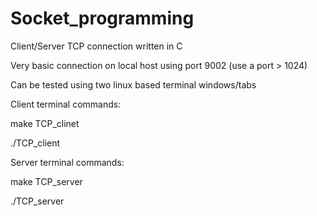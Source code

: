 # Socket_programming
Client/Server TCP connection written in C

Very basic connection on local host using port 9002 (use a port > 1024)

Can be tested using two linux based terminal windows/tabs

Client terminal commands:

make TCP_clinet

./TCP_client

Server terminal commands:

make TCP_server

./TCP_server
